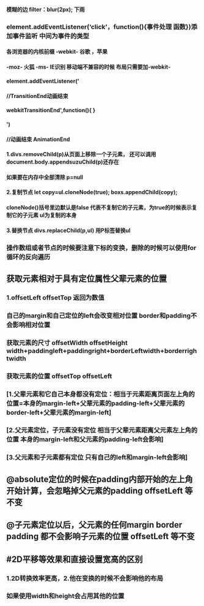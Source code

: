 #### 模糊的边             filter：blur(2px);       下雨 

### element.addEventListener(‘click’，function(){事件处理 函数})添加事件监听         中间为事件的类型

#### 各浏览器的内核前缀    -webkit-   谷歌   ，苹果

#### -moz-   火狐    -ms-   IE识别          移动端不兼容的时候   布局只需要加-webkit-

#### element.addEventListener('

#### //TransitionEnd动画结束

####   webkitTransitionEnd',function(){  }

#### ')

#### //动画结束  AnimationEnd 

#### 1.divs.removeChild(p)从页面上移除一个子元素，  还可以调用  document.body.appendsuzuChild(p)还存在

#### 如果要在内存中全部清除       p=null

#### 2.复制节点   let  copy=ul.cloneNode(true);  boxs.appendChild(copy);

#### cloneNode()括号里边默认是false  代表不复制它的子元素，为true的时候表示复制它的子元素              ul为复制的本身

#### 3.替换节点     divs.replaceChild(p,ul)  用P标签替换ul

### 操作数组或者节点的时候要注意下标的变换，删除的时候可以使用for循环的反向遍历

##       获取元素相对于具有定位属性父辈元素的位置

### 1.offsetLeft    offsetTop   返回为数值  

### 自己的margin和自己定位的left会改变相对位置 border和padding不会影响相对位置

### 获取元素的尺寸   offsetWidth   offsetHeight   width+paddingleft+paddingright+borderLeftwidth+borderrightwidth

### 获取元素的位置   offsetTop  offsetLeft

### [1.父辈元素和它自己本身都没有定位：相当于元素距离页面左上角的位置=本身的margin-left+父辈元素的padding-left+父辈元素的border-left+父辈元素的margin-left]

### [2.父元素定位，子元素没有定位  相当于父辈元素距离父元素左上角的位置     本身的margin-left和父元素的padding-left会影响]

### [3.父元素和子元素都有定位    只有自己的left和margin-left会影响]





## @absolute定位的时候在padding内部开始的左上角开始计算，会忽略掉父元素的padding   offsetLeft 等不变 

## @子元素定位以后，父元素的任何margin  border  padding 都不会影响子元素的位置   offsetLeft 等不变    

## #2D平移等效果和直接设置宽高的区别

### 1.2D转换效率更高，2.他在变换的时候不会影响他的布局

### 如果使用width和height会占用其他的位置
